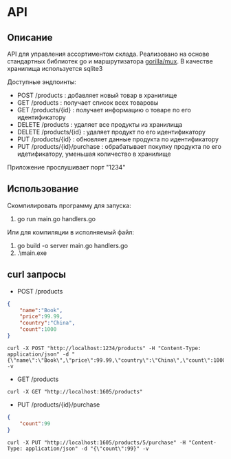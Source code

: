 # API

## Описание


АPI для управления ассортиментом склада. Реализовано на основе стандартных библиотек go и маршрутизатора [gorilla/mux](github.com/gorilla/mux). В качестве хранилища используется sqlite3

Доступные эндпоинты:
- POST /products                : добавляет новый товар в хранилище
- GET /products                 : получает список всех товаровы
- GET /products/{id}            : получает информацию о товаре по его идентификатору
- DELETE /products              : удаляет все продукты из хранилища
- DELETE /products/{id}         : удаляет продукт по его идентификатору
- PUT /products/{id}            : обновляет данные продукта по идентификатору
- PUT /products/{id}/purchase   : обрабатывает покупку продукта по его идетификатору, уменьшая количество в хранилище

Приложение прослушивает порт "1234"


## Использование


Скомпилировать программу для запуска:

1. go run main.go handlers.go

Или для компиляции в исполняемый файл:

1. go build -o server main.go handlers.go
2. .\main.exe


## curl запросы

- POST /products
```json
{
    "name":"Book",
    "price":99.99,
    "country":"China",
    "count":1000
}
```
```
curl -X POST "http://localhost:1234/products" -H "Content-Type: application/json" -d "{\"name\":\"Book\",\"price\":99.99,\"country\":\"China\",\"count\":1000}" -v
``` 

- GET /products
```
curl -X GET "http://localhost:1605/products"
```

- PUT /products/{id}/purchase
```json
{
    "count":99
}
```
```
curl -X PUT "http://localhost:1605/products/5/purchase" -H "Content-Type: application/json" -d "{\"count\":99}" -v
```
